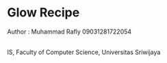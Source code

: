 # Glow Recipe

Author :
Muhammad Rafly
09031281722054

<br>IS, Faculty of Computer Science, Universitas Sriwijaya
